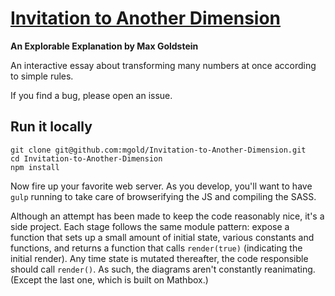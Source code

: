 # [Invitation to Another Dimension](http://maxgoldste.in/itad/)
**An Explorable Explanation by Max Goldstein**

An interactive essay about transforming many numbers at once according to simple rules.

If you find a bug, please open an issue.

## Run it locally
```
git clone git@github.com:mgold/Invitation-to-Another-Dimension.git
cd Invitation-to-Another-Dimension
npm install
```
Now fire up your favorite web server. As you develop, you'll want to have `gulp` running to take care of browserifying
the JS and compiling the SASS.

Although an attempt has been made to keep the code reasonably nice, it's a side project. Each stage follows the same
module pattern: expose a function that sets up a small amount of initial state, various constants and functions, and
returns a function that calls `render(true)` (indicating the initial render). Any time state is mutated thereafter, the
code responsible should call `render()`. As such, the diagrams aren't constantly reanimating. (Except the last one,
which is built on Mathbox.)

